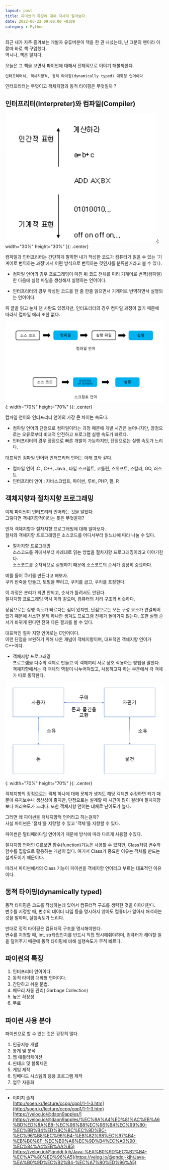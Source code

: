 ```yaml
---
layout: post
title: 파이썬의 특징에 대해 자세히 알아보자.
date: 2022-06-22 09:00:00 +0300
category : Python
---
```



최근 내가 자주 즐겨보는 개발자 유튜버분이 책을 한 권 내셨는데, 난 그분의 팬이라 아묻따 바로 책 구입했다.  
역시나, 책은 알차다. 

오늘은 그 책을 보면서 파이썬에 대해서 전체적으로 이야기 해볼까한다.  

```
인터프리터식, 객체지향적, 동적 타이핑(dynamically typed) 대화형 언어이다.    
```

인터프리터는 무엇이고 객체지향과 동적 타이핑은 무엇일까 ?

## 인터프리터(Interpreter)와 컴파일(Compiler)

![compiler](/public/img/compiler.png){: width="30%" height="30%" }{: .center}
 

컴파일과 인터프리터는 간단하게 말하면 내가 작성한 코드가 컴퓨터가 읽을 수 있는 '기계어로 번역하는 과정'에서 어떤 방식으로 번역하는 것인지를 분류한거라고 볼 수 있다. 

* 컴파일 언어의 경우 프로그래밍이 마친 뒤 코드 전체를 미리 기계어로 번역(컴파일)한 다음에 실행 파일을 생성해서 실행하는 언어이다.

* 인터프리터의 경우 작성된 코드를 한 줄 한줄 읽으면서 기계어로 번역하면서 실행되는 언어이다. 

위 글을 읽고 눈치 챈 사람도 있겠지만, 인터프리터의 경우 컴파일 과정이 없기 때문에 따라서 컴파일 에러 또한 없다.

![compiler2](/public/img/compiler2.png){: width="70%" height="70%" }{: .center}
 

컴파일 언어와 인터프리터 언어의 가장 큰 차이는 속도다.

* 컴파일 언어의 단점으로  컴파일이라는 과정 때문에 개발 시간은 늘어나지만, 장점으로는 오류로부터 비교적 안전하고 프로그램 실행 속도가 빠르다.   
* 인터프리터의 경우 장점으로 빠른 개발이 가능하지만, 단점으로는 실행 속도가 느리다. 

대표적인 컴파일 언어와 인터프리터 언어는 아래 표와 같다. 

* 컴파일 언어 :C , C++, Java , 타입 스크립트, 코틀린, 스위프트, 스칼라, GO, 러스트
* 인터프리터 언어 : 자바스크립트, 파이썬, 루비, PHP, 펄, R

## 객체지향과 절차지향 프로그래밍 

이제 파이썬이 인터프리터 언어라는 것을 알았다.   
그렇다면 객체지향적이라는 뜻은 무엇을까?   

먼저 객체지향과 절차지향 프로그래밍에 대해 알아보자.  
절차와 객체지향 프로그래밍은 소스코드를 어디서부터 읽느냐에 따라 나눌 수 있다. 

* 절차지향 프로그래밍  
소스코드를 위에서부터 차례대로 읽는 방법을 절차지향 프로그래밍이라고 이야기한다.  
소스코드를 순차적으로 실행하기 때문에 소스코드의 순서가 굉장히 중요하다. 

예를 들어 쿠키를 만든다고 해보자.  
쿠키 반죽을 만들고, 토핑을 뿌리고, 쿠키를 굽고, 쿠키를 포장한다.  

이 과정은 분리가 되면 안되고, 순서가 틀려서도 안된다.   
절차지향 프로그래밍 역시 이와 같으며, 컴퓨터의 처리 구조와 비슷하다.

장점으로는 실행 속도가 빠르다는 점이 있지만, 단점으로는 모든 구성 요소가 연결되어 있기 때문에 사소한 문제 하나만 생겨도 프로그램 전체가 돌아가지 않는다. 또한 실행 순서가 바뀌게 된다면 전혀 다른 결과를 볼 수 있다. 

대표적인 절차 지향 언어로는 C언어이다.  
이런 단점을 보완하기 위해 나온 개념이 객체지향이며, 대표적인 객체지향 언어가 C++이다.  

* 객체지향 프로그래밍  
프로그램을 다수의 객체로 만들고 이 객체끼리 서로 상호 작용하는 방법을 말한다. 
객체지향에서는 각 객체의 역활이 나누어져있고, 사용하고자 하는 부분에서 각 객체가 따로 동작한다.  


![OPP](/public/img/OPP.png){: width="70%" height="70%" }{: .center}
 

객체지향의 장점으로는 객체 하나에 대해 문제가 생겨도 해당 객체만 수정하면 되기 때문에 유지보수나 생산성이 좋지만, 단점으로는 설계할 때 시간이 많이 걸리며 절치지향보다 처리속도가 느리다. 또한 객체지향 언어는 대체로 난이도가 높다.

그러면 왜 파이썬을 객체지향적 언어라고 하는걸까?  
사실 파이썬은 '절차'를 지향할 수 있고 '객체'를 지향할 수 있다.  

파이썬은 멀티패러다임 언어이기 때문에 방식에 따라 다르게 사용할 수있다. 


절차지향 언어인 C를보면 함수(function)기능은 사용할 수 있지만, Class처럼 변수와 함수를 집합으로 활용하는 개념이 없다. 여기서 Class가 중요한 이유는 객체를 만드는 설계도이기 때문이다.

따라서 파이썬에서의 Class 기능이 파이썬을 객체지향 언어라고 부르는 대표적인 이유이다.

## 동적 타이핑(dynamically typed)

동적 타이핑은 코드를 작성하는데 있어서 컴퓨터적 구조를 생략한 것을 이야기한다.  
변수를 지정할 때, 변수의 데이터 타입 등을 명시하지 않아도 컴퓨터가 알아서 해석하는 것을 말하며, 실행속도가 느리다.

반대로 정적 타이핑은 컴퓨터적 구조를 명시해야한다.   
변수를 지정할 때, int, str타입인지를 반드시 직접 명시해줘야하며, 컴퓨터가 해야할 일을 덜어주기 때문에 동적 타이핑에 비해 실행속도가 무척 빠르다.


## 파이썬의 특징

1. 인터프리터 언어이다.
2. 동적 타이핑 대화형 언어이다.
3. 간단하고 쉬운 문법.
4. 메모리 자동 관리( Garbage Collection)
5. 높은 확장성
6. 무료 


## 파이썬 사용 분야  

파이썬으로 할 수 있는 것은 굉장히 많다.  

1. 인공지능 개발 
2. 통계 및 분석
3. 웹 애플리케이션 
4. 핀테크 및 블록체인
5. 게임 제작
6. 임베디드 시스템의 응용 프로그램 제작
7. 업무 자동화 

----------

* 이미지 출처  
[http://soen.kr/lecture/ccpp/cpp1/1-1-3.htm](http://soen.kr/lecture/ccpp/cpp1/1-1-3.htm)  
[https://velog.io/@daon9apples/](https://velog.io/@daon9apples/%EC%8A%A4%ED%81%AC%EB%A6%BD%ED%8A%B8-%EC%96%B8%EC%96%B4%EC%99%80-%EC%BB%B4%ED%8C%8C%EC%9D%BC-%EC%96%B8%EC%96%B4-%EB%82%98%EC%97%B4-%EB%B0%8F-%EC%B0%A8%EC%9D%B4%EC%A0%90-%EC%84%A4%EB%AA%85)  
[https://velog.io/@qnddj-kjh/Java-%EA%B0%9D%EC%B2%B4-%EC%A7%80%ED%96%A5](https://velog.io/@qnddj-kjh/Java-%EA%B0%9D%EC%B2%B4-%EC%A7%80%ED%96%A5)  